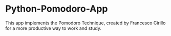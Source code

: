 # Python-Pomodoro-App
This app implements the Pomodoro Technique, created by Francesco Cirillo for a more productive way to work and study.
